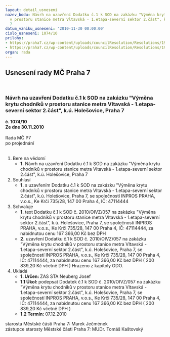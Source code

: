 ```yaml
---
layout: detail_usneseni
nazev_bodu: Návrh na uzavření Dodatku č.1 k SOD na zakázku "Výměna krytu chodníků
  v prostoru stanice metra Vltavská - 1.etapa-severní sektor 2.část", k.ú. Holešovice,  Praha
  7
datum_vzniku_usneseni: '2010-11-30 00:00:00'
cislo_usneseni: 1074/10
prilohy:
- https://praha7.cz/wp-content/uploads/councilResolution/Resolutions/19839/64-10-dodatek_%c4%8d.1_op.doc
- https://praha7.cz/wp-content/uploads/councilResolution/Resolutions/19839/64-10-v%c3%adcepr%c3%a1ce_pro_fa-v%c3%bdm%c4%9bna_krytu_chodn%c3%adk%c5%af_v_prostoru_st__vltavsk%c3%a1-2_%c4%8d%c3%a1st.xls
organ: rada
---
```

<div id="ucUsn_pList" class="usn">
	<span><h2>Usnesení rady MČ Praha 7 </h2>
<br></span><div class="standBody">
<span><h3>Návrh na uzavření Dodatku č.1 k SOD na zakázku "Výměna krytu chodníků v prostoru stanice metra Vltavská - 1.etapa-severní sektor 2.část", k.ú. Holešovice,  Praha 7</h3></span><div class="center">
		<strong>č. 1074/10</strong><br>
	</div>
<div class="center">
		<strong>Ze dne 30.11.2010</strong><br><br>
	</div>Rada MČ P7<br> po projednání<br><br><ol>
<li>Bere na vědomí<ul><li>
<strong>1.</strong> Návrh na uzavření Dodatku č.1 k SOD na zakázku "Výměna krytu chodníků v prostoru stanice metra Vltavská - 1.etapa-severní sektor 2.část", k.ú. Holešovice,  Praha 7</li></ul>
</li>
<li>Souhlasí<ul><li>
<strong>1.</strong> s uzavřením Dodatku č.1 k SOD na zakázku "Výměna krytu chodníků v prostoru stanice metra Vltavská - 1.etapa-severní sektor 2.část", k.ú. Holešovice,  Praha 7, se společností INPROS PRAHA, v.o.s., Ke Krči 735/28, 147 00 Praha 4, IČ: 47114444</li></ul>
</li>
<li>Schvaluje<ul>
<li>
<strong>1.</strong> text Dodatku č.1 k SOD č. 2010/OIVZ/057 na zakázku "Výměna krytu chodníků v prostoru stanice metra Vltavská - 1.etapa-severní sektor 2.část", k.ú. Holešovice,  Praha 7, se společností INPROS PRAHA, v.o.s., Ke Krči 735/28, 147 00 Praha 4, IČ: 47114444, za nabídnutou cenu 167 366,00 Kč bez DPH</li>
<li>
<strong>2.</strong> uzavření Dodatku č.1 k SOD č. 2010/OIVZ/057 na zakázku "Výměna krytu chodníků v prostoru stanice metra Vltavská - 1.etapa-severní sektor 2.část", k.ú. Holešovice,  Praha 7, se společností INPROS PRAHA, v.o.s., Ke Krči 735/28, 147 00 Praha 4, IČ: 47114444, za nabídnutou cenu 167 366,00 Kč bez DPH ( 200 839,20 Kč včetně DPH ) Hrazeno z kapitoly ODO.</li>
</ul>
</li>
<li>Ukládá<ul>
<li>
<strong>1. Určen: </strong>ZAS STA Neuberg Josef</li>
<li>
<strong>1.1 Úkol: </strong>podepsat Dodatek č.1 k SOD č. 2010/OIVZ/057 na zakázku "Výměna krytu chodníků v prostoru stanice metra Vltavská - 1.etapa-severní sektor 2.část", k.ú. Holešovice,  Praha 7, se společností INPROS PRAHA, v.o.s., Ke Krči 735/28, 147 00 Praha 4, IČ: 47114444, za nabídnutou cenu 167 366,00 Kč bez DPH ( 200 839,20 Kč včetně DPH )</li>
<li>
<strong>1.2 Termín: </strong>07.12.2010</li>
</ul>
</li>
</ol>starosta Městské části Praha 7: Marek Ječmének<br>zástupce starosty Městské části Praha 7: MUDr. Tomáš Kaštovský 
</div>
</div>